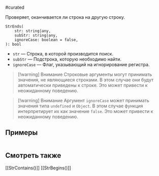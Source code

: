 #curated 

Проверяет, оканчивается ли строка на другую строку.
```
StrEnds(
	str: string|any,
	subStr: string|any,
	ignoreCase: boolean = false,
): bool
```
- `str` — Строка, в которой производится поиск.
- `subStr` — Подстрока, которую необходимо найти.
- `ignoreCase` — Флаг, указывающий на игнорирование регистра.

> [!warning] Внимание
> Строковые аргументы могут принимать значения, не являющиеся строками. В этом случае они будут автоматически приведены к строке. Это может привести к неожиданному поведению.

> [!warning] Внимание
> Аргумент `ignoreCase` может принимать значения типа `undefined` и `Object`. В этом случае функция интерпретирует их как значение `false`. Это может привести к неожиданному поведению.

## Примеры
```js
```

## Смотреть также
[[StrContains()]]
[[StrBegins()]]